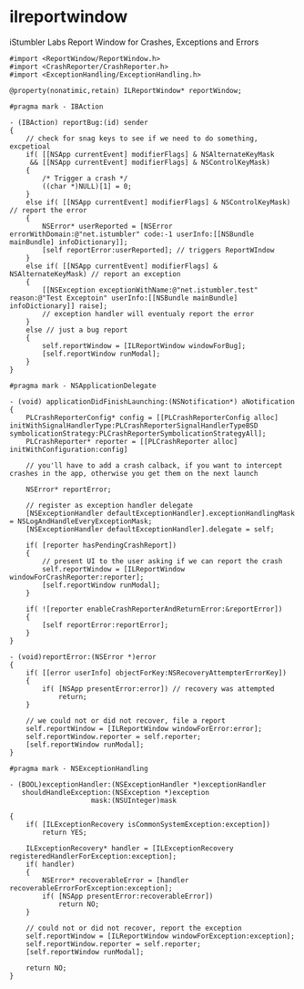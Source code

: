 ilreportwindow
==============

iStumbler Labs Report Window for Crashes, Exceptions and Errors

    #import <ReportWindow/ReportWindow.h>
    #import <CrashReporter/CrashReporter.h>
    #import <ExceptionHandling/ExceptionHandling.h>

    @property(nonatimic,retain) ILReportWindow* reportWindow;

    #pragma mark - IBAction

    - (IBAction) reportBug:(id) sender
    {
        // check for snag keys to see if we need to do something, excpetioal
        if( [[NSApp currentEvent] modifierFlags] & NSAlternateKeyMask
         && [[NSApp currentEvent] modifierFlags] & NSControlKeyMask)
        {
            /* Trigger a crash */
            ((char *)NULL)[1] = 0;
        }
        else if( [[NSApp currentEvent] modifierFlags] & NSControlKeyMask) // report the error
        {
            NSError* userReported = [NSError errorWithDomain:@"net.istumbler" code:-1 userInfo:[[NSBundle mainBundle] infoDictionary]];
            [self reportError:userReported]; // triggers ReportWIndow
        }
        else if( [[NSApp currentEvent] modifierFlags] & NSAlternateKeyMask) // report an exception
        {
            [[NSException exceptionWithName:@"net.istumbler.test" reason:@"Test Exceptoin" userInfo:[[NSBundle mainBundle] infoDictionary]] raise];
            // exception handler will eventualy report the error
        }
        else // just a bug report
        {
            self.reportWindow = [ILReportWindow windowForBug];
            [self.reportWindow runModal];
        }
    }

    #pragma mark - NSApplicationDelegate

    - (void) applicationDidFinishLaunching:(NSNotification*) aNotification
    {
        PLCrashReporterConfig* config = [[PLCrashReporterConfig alloc] initWithSignalHandlerType:PLCrashReporterSignalHandlerTypeBSD symbolicationStrategy:PLCrashReporterSymbolicationStrategyAll];
        PLCrashReporter* reporter = [[PLCrashReporter alloc] initWithConfiguration:config]

        // you'll have to add a crash calback, if you want to intercept crashes in the app, otherwise you get them on the next launch

        NSError* reportError;
    
        // register as exception handler delegate
        [NSExceptionHandler defaultExceptionHandler].exceptionHandlingMask = NSLogAndHandleEveryExceptionMask;
        [NSExceptionHandler defaultExceptionHandler].delegate = self;
    
        if( [reporter hasPendingCrashReport])
        {
            // present UI to the user asking if we can report the crash
            self.reportWindow = [ILReportWindow windowForCrashReporter:reporter];
            [self.reportWindow runModal];
        }
    
        if( ![reporter enableCrashReporterAndReturnError:&reportError])
        {
            [self reportError:reportError];
        }
    }

    - (void)reportError:(NSError *)error
    {
        if( [[error userInfo] objectForKey:NSRecoveryAttempterErrorKey])
        {
            if( [NSApp presentError:error]) // recovery was attempted
                return;
        }

        // we could not or did not recover, file a report
        self.reportWindow = [ILReportWindow windowForError:error];
        self.reportWindow.reporter = self.reporter;
        [self.reportWindow runModal];
    }

    #pragma mark - NSExceptionHandling

    - (BOOL)exceptionHandler:(NSExceptionHandler *)exceptionHandler
       shouldHandleException:(NSException *)exception
                        mask:(NSUInteger)mask

    {
        if( [ILExceptionRecovery isCommonSystemException:exception])
            return YES;

        ILExceptionRecovery* handler = [ILExceptionRecovery registeredHandlerForException:exception];
        if( handler)
        {
            NSError* recoverableError = [handler recoverableErrorForException:exception];
            if( [NSApp presentError:recoverableError])
                return NO;
        }

        // could not or did not recover, report the exception
        self.reportWindow = [ILReportWindow windowForException:exception];
        self.reportWindow.reporter = self.reporter;
        [self.reportWindow runModal];

        return NO;
    }
